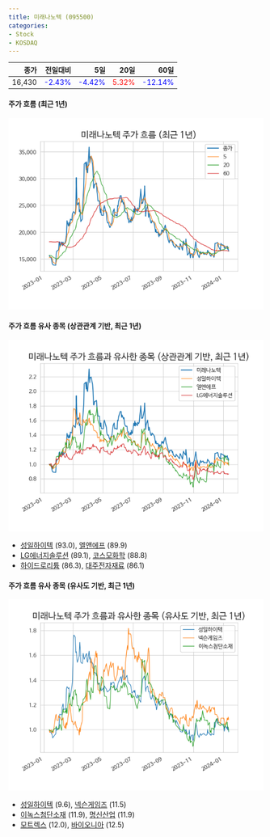 ```yaml
---
title: 미래나노텍 (095500)
categories:
- Stock
- KOSDAQ
---
```


|종가|전일대비|5일|20일|60일|
|---:|-------:|--:|---:|---:|
|16,430|<span style="color: blue">-2.43%</span>|<span style="color: blue">-4.42%</span>|<span style="color: red">5.32%</span>|<span style="color: blue">-12.14%</span>|

<!-- more -->

#### 주가 흐름 (최근 1년)
![095500](/assets/images/stock/095500.png)


#### 주가 흐름 유사 종목 (상관관계 기반, 최근 1년)
![095500](/assets/images/stock/095500_corr.png)
- [성일하이텍](/365340/) (93.0), [엘앤에프](/066970/) (89.9)
- [LG에너지솔루션](/373220/) (89.1), [코스모화학](/005420/) (88.8)
- [하이드로리튬](/101670/) (86.3), [대주전자재료](/078600/) (86.1)


#### 주가 흐름 유사 종목 (유사도 기반, 최근 1년)
![095500](/assets/images/stock/095500_sim.png)
- [성일하이텍](/365340/) (9.6), [넥슨게임즈](/225570/) (11.5)
- [이녹스첨단소재](/272290/) (11.9), [명신산업](/009900/) (11.9)
- [모트렉스](/118990/) (12.0), [바이오니아](/064550/) (12.5)